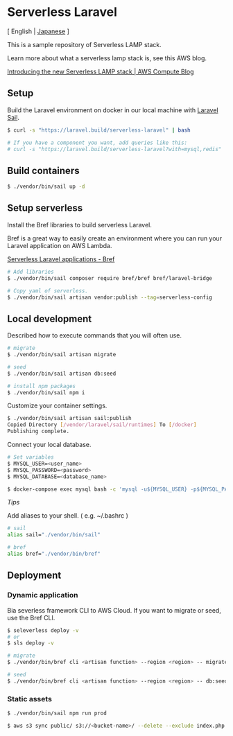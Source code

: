 # Serverless Laravel

[ English | [Japanese](https://github.com/ysmtegsr/serverless-laravel/blob/main/README.ja.md) ]

This is a sample repository of Serverless LAMP stack.

Learn more about what a serverless lamp stack is, see this AWS blog.

[Introducing the new Serverless LAMP stack \| AWS Compute Blog](https://aws.amazon.com/jp/blogs/compute/introducing-the-new-serverless-lamp-stack/)

## Setup

Build the Laravel environment on docker in our local machine with [Laravel Sail](https://readouble.com/laravel/8.x/ja/sail.html).

```sh
$ curl -s "https://laravel.build/serverless-laravel" | bash

# If you have a component you want, add queries like this:
# curl -s "https://laravel.build/serverless-laravel?with=mysql,redis" | bash
```

## Build containers

```sh
$ ./vendor/bin/sail up -d
```

## Setup serverless

Install the Bref libraries to build serverless Laravel.

Bref is a great way to easily create an environment where you can run your Laravel application on AWS Lambda.

[Serverless Laravel applications \- Bref](https://bref.sh/docs/frameworks/laravel.html)

```sh
# Add libraries
$ ./vendor/bin/sail composer require bref/bref bref/laravel-bridge

# Copy yaml of serverless.
$ ./vendor/bin/sail artisan vendor:publish --tag=serverless-config
```


## Local development

Described how to execute commands that you will often use.

```sh
# migrate
$ ./vendor/bin/sail artisan migrate

# seed
$ ./vendor/bin/sail artisan db:seed

# install npm packages
$ ./vendor/bin/sail npm i
```

Customize your container settings.

```sh
$ ./vendor/bin/sail artisan sail:publish
Copied Directory [/vendor/laravel/sail/runtimes] To [/docker]
Publishing complete.
```

Connect your local database.

```sh
# Set variables
$ MYSQL_USER=<user_name>
$ MYSQL_PASSWORD=<password>
$ MYSQL_DATABASE=<database_name>

$ docker-compose exec mysql bash -c 'mysql -u${MYSQL_USER} -p${MYSQL_PASSWORD} ${MYSQL_DATABASE}'
```

*Tips*

Add aliases to your shell. ( e.g. ~/.bashrc )

```sh
# sail
alias sail="./vendor/bin/sail"

# bref
alias bref="./vendor/bin/bref"
```

## Deployment

### Dynamic application

Bia severless framework CLI to AWS Cloud.
If you want to migrate or seed, use the Bref CLI.

```sh
$ seleverless deploy -v
# or
$ sls deploy -v

# migrate
$ ./vendor/bin/bref cli <artisan function> --region <region> -- migrate

# seed
$ ./vendor/bin/bref cli <artisan function> --region <region> -- db:seed
```

### Static assets

```sh
$ ./vendor/bin/sail npm run prod

$ aws s3 sync public/ s3://<bucket-name>/ --delete --exclude index.php
```
